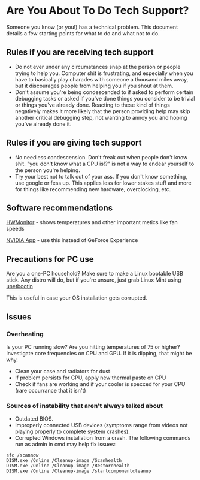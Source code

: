 # Are You About To Do Tech Support?
Someone you know (or you!) has a technical problem. This document details a few starting points for what to do and what not to do.

## Rules if you are receiving tech support
* Do not ever under any circumstances snap at the person or people trying to help you. Computer shit is frustrating, and especially when you have to basically play charades with someone a thousand miles away, but it discourages people from helping you if you shout at them.
*  Don't assume you're being condescended to if asked to perform certain debugging tasks or asked if you've done things you consider to be trivial or things you've already done. Reacting to these kind of things negatively makes it more likely that the person providing help may skip another critical debugging step, not wanting to annoy you and hoping you've already done it.

## Rules if you are giving tech support
* No needless condescension. Don't freak out when people don't know shit. "you don't know what a CPU is!?" is not a way to endear yourself to the person you're helping.
* Try your best not to talk out of your ass. If you don't know something, use google or fess up. This applies less for lower stakes stuff and more for things like recommending new hardware, overclocking, etc.


## Software recommendations
[HWMonitor](https://www.cpuid.com/softwares/hwmonitor.html) - shows temperatures and other important metics like fan speeds

[NVIDIA App](https://www.nvidia.com/en-us/software/nvidia-app/) - use this instead of GeForce Experience

## Precautions for PC use
Are you a one-PC household? Make sure to make a Linux bootable USB stick.
Any distro will do, but if you're unsure, just grab Linux Mint using [unetbootin](https://unetbootin.github.io/)

This is useful in case your OS installation gets corrupted.


## Issues

### Overheating
Is your PC running slow? Are you hitting temperatures of 75 or higher? Investigate core frequencies on CPU and GPU. If it is dipping, that might be why.
* Clean your case and radiators for dust
* If problem persists for CPU, apply new thermal paste on CPU
* Check if fans are working and if your cooler is specced for your CPU (rare occurrance that it isn't)

### Sources of instability that aren't always talked about
* Outdated BIOS.
* Improperly connected USB devices (symptoms range from videos not playing properly to complete system crashes).
* Corrupted Windows installation from a crash. The following commands run as admin in cmd may help fix issues:
```
sfc /scannow 
DISM.exe /Online /Cleanup-image /Scanhealth
DISM.exe /Online /Cleanup-image /Restorehealth
DISM.exe /Online /Cleanup-image /startcomponentcleanup
```
